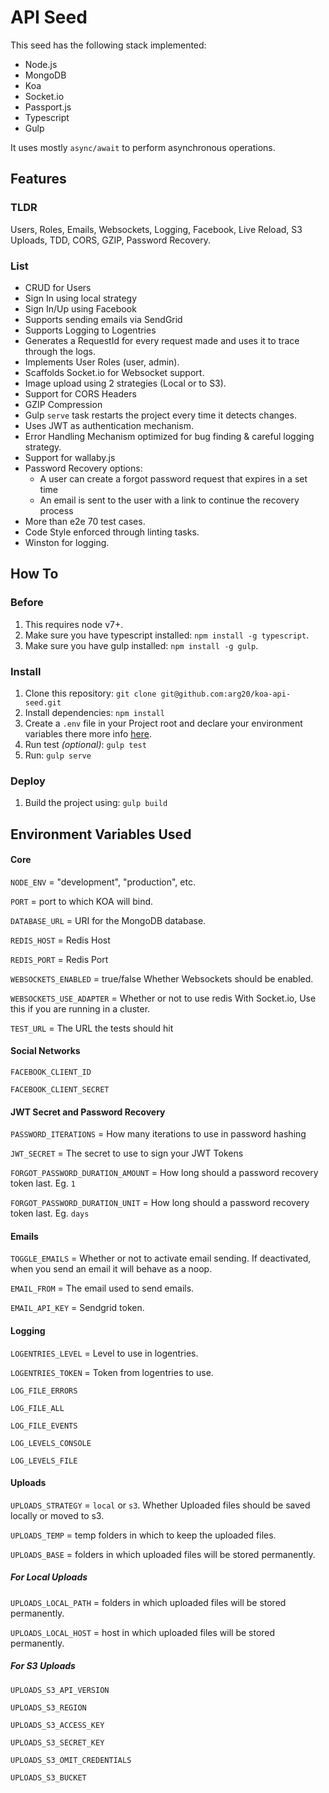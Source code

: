 # API Seed

This seed has the following stack implemented:

* Node.js
* MongoDB
* Koa
* Socket.io
* Passport.js
* Typescript
* Gulp

It uses mostly `async/await` to perform asynchronous operations. 

## Features

### TLDR

Users, Roles, Emails, Websockets, Logging, Facebook, Live Reload, S3 Uploads, TDD, CORS, GZIP, Password Recovery.
  
### List

* CRUD for Users
* Sign In using local strategy
* Sign In/Up using Facebook
* Supports sending emails via SendGrid
* Supports Logging to Logentries
* Generates a RequestId for every request made and uses it to trace through the logs.
* Implements User Roles (user, admin).
* Scaffolds Socket.io for Websocket support.
* Image upload using 2 strategies (Local or to S3).
* Support for CORS Headers
* GZIP Compression
* Gulp `serve` task restarts the project every time it detects changes.
* Uses JWT as authentication mechanism.
* Error Handling Mechanism optimized for bug finding & careful logging strategy.
* Support for wallaby.js
* Password Recovery options:
    * A user can create a forgot password request that expires in a set time
    * An email is sent to the user with a link to continue the recovery process
* More than e2e 70 test cases.
* Code Style enforced through linting tasks.
* Winston for logging.

## How To

### Before
1. This requires node v7+.
2. Make sure you have typescript installed: `npm install -g typescript`.
3. Make sure you have gulp installed: `npm install -g gulp`.

### Install
1. Clone this repository: `git clone git@github.com:arg20/koa-api-seed.git`
2. Install dependencies: `npm install`
3. Create a `.env` file in your Project root and declare your environment variables there more info [here](https://github.com/motdotla/dotenv).
4. Run test _(optional)_: `gulp test`
5. Run: `gulp serve`

### Deploy
1. Build the project using: `gulp build`

## Environment Variables Used

#### Core
`NODE_ENV` = "development", "production", etc.

`PORT` = port to which KOA will bind.

`DATABASE_URL` = URI for the MongoDB database.

`REDIS_HOST` = Redis Host

`REDIS_PORT` = Redis Port

`WEBSOCKETS_ENABLED` = true/false Whether Websockets should be enabled.

`WEBSOCKETS_USE_ADAPTER` = Whether or not to use redis With Socket.io, Use this if you are running in a cluster.

`TEST_URL` = The URL the tests should hit

#### Social Networks
`FACEBOOK_CLIENT_ID`

`FACEBOOK_CLIENT_SECRET`

#### JWT Secret and Password Recovery
`PASSWORD_ITERATIONS` = How many iterations to use in password hashing

`JWT_SECRET` = The secret to use to sign your JWT Tokens

`FORGOT_PASSWORD_DURATION_AMOUNT` = How long should a password recovery token last. Eg. `1`

`FORGOT_PASSWORD_DURATION_UNIT` = How long should a password recovery token last. Eg. `days`

#### Emails
`TOGGLE_EMAILS` = Whether or not to activate email sending. If deactivated, when you send an email it will behave as a noop.

`EMAIL_FROM` = The email used to send emails.

`EMAIL_API_KEY` = Sendgrid token.

#### Logging
`LOGENTRIES_LEVEL` = Level to use in logentries. 

`LOGENTRIES_TOKEN` = Token from logentries to use.

`LOG_FILE_ERRORS`

`LOG_FILE_ALL`

`LOG_FILE_EVENTS`

`LOG_LEVELS_CONSOLE`

`LOG_LEVELS_FILE`

#### Uploads
`UPLOADS_STRATEGY` = `local` or `s3`. Whether Uploaded files should be saved locally or moved to s3.

`UPLOADS_TEMP` = temp folders in which to keep the uploaded files.

`UPLOADS_BASE` = folders in which uploaded files will be stored permanently.

##### For Local Uploads

`UPLOADS_LOCAL_PATH` = folders in which uploaded files will be stored permanently.

`UPLOADS_LOCAL_HOST` = host in which uploaded files will be stored permanently.

##### For S3 Uploads
`UPLOADS_S3_API_VERSION`

`UPLOADS_S3_REGION`

`UPLOADS_S3_ACCESS_KEY`

`UPLOADS_S3_SECRET_KEY`

`UPLOADS_S3_OMIT_CREDENTIALS`

`UPLOADS_S3_BUCKET`